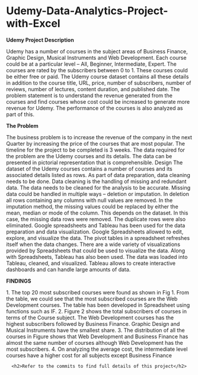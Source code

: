 # Udemy-Data-Analytics-Project-with-Excel

<b>Udemy Project Description</b> <p>
Udemy has a number of courses in the subject areas of Business Finance, Graphic Design, Musical Instruments and Web Development. Each course could be at a particular level – All, Beginner, Intermediate, Expert. The courses are rated by the subscribers between 0 to 1. These courses could be either free or paid. The Udemy course dataset contains all these details in addition to the course title, URL, price, number of subscribers, number of reviews, number of lectures, content duration, and published date. The problem statement is to understand the revenue generated from the courses and find courses whose cost could be increased to generate more revenue for Udemy. The performance of the courses is also analyzed as part of this.
  
 <b> The Problem</b>
  <p>
The business problem is to increase the revenue of the company in the next Quarter by increasing the price of the courses that are most popular. The timeline for the project to be completed is 3 weeks. The data required for the problem are the Udemy courses and its details. The data can be presented in pictorial representation that is comprehensible.
Design
The dataset of the Udemy courses contains a number of courses and its associated details listed as rows. As part of data preparation, data cleaning needs to be done. Data cleaning is the handling of missing and redundant data. The data needs to be cleaned for the analysis to be accurate. Missing data could be handled in multiple ways – deletion or imputation. In deletion all rows containing any columns with null values are removed. In the imputation method, the missing values could be replaced by either the mean, median or mode of the column. This depends on the dataset. In this case, the missing data rows were removed. The duplicate rows were also eliminated.
  Google spreadsheets and Tableau has been used for the data preparation and data visualization. Google Spreadsheets allowed to edit, explore, and visualize the data. The pivot tables in a spreadsheet refreshes itself when the data changes. There are a wide variety of visualizations provided by Spreadsheets that could be used to visualize the data. Along with Spreadsheets, Tableau has also been used. The data was loaded into Tableau, cleaned, and visualized. Tableau allows to create interactive dashboards and can handle large amounts of data.
    <p>
    <b> FINDINGS </b>
    <p>
1. The top 20 most subscribed courses were found as shown in Fig 1. From the table, we could see that the most subscribed courses are the Web Development courses. The table has been developed in Spreadsheet using functions such as IF.
2. Figure 2 shows the total subscribers of courses in terms of the Course subject. The Web Development courses has the highest subscribers followed by Business Finance. Graphic Design and Musical Instruments have the smallest share.
3. The distribution of all the courses in Figure shows that Web Development and Business Finance has almost the same number of courses although Web Development has the most subscribers.
4. On analyzing the average cost, the intermediate level courses have a higher cost for all subjects except Business Finance
      
      <h2>Refer to the commits to find full details of this project</h2>
